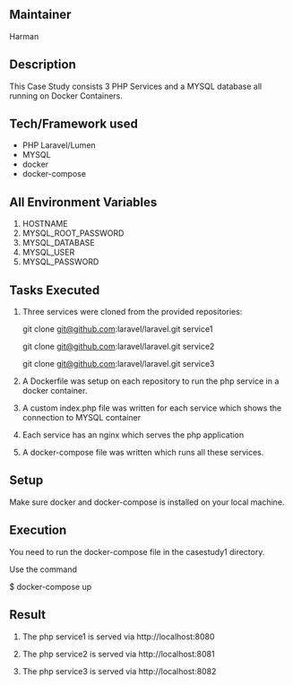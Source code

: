 ## Maintainer
Harman

## Description
This Case Study consists 3 PHP Services and a MYSQL database all running on Docker Containers.
  
## Tech/Framework used
* PHP Laravel/Lumen
* MYSQL
* docker
* docker-compose

## All Environment Variables
1. HOSTNAME
2. MYSQL_ROOT_PASSWORD
3. MYSQL_DATABASE
4. MYSQL_USER
5. MYSQL_PASSWORD

## Tasks Executed
1. Three services were cloned from the provided repositories:

	 git clone git@github.com:laravel/laravel.git service1

 	git clone git@github.com:laravel/laravel.git service2

 	git clone git@github.com:laravel/laravel.git service3

2. A Dockerfile was setup on each repository to run the php service in a docker container.

3. A custom index.php file was written for each service which shows the connection to MYSQL container

4. Each service has an nginx which serves the php application

5. A docker-compose file was written which runs all these services.

## Setup
Make sure docker and docker-compose is installed on your local machine.

## Execution
You need to run the docker-compose file in the casestudy1 directory.

Use the command

$ docker-compose up

## Result

1. The php service1 is served via http://localhost:8080

2. The php service2 is served via http://localhost:8081

3. The php service3 is served via http://localhost:8082
